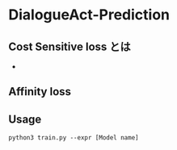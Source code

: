 # DialogueAct-Prediction

## Cost Sensitive loss とは
+ 

## Affinity loss


## Usage
```
python3 train.py --expr [Model name]
```